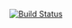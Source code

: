 [![Build Status](https://dev.azure.com/MyFirstOrg316/DevProject/_apis/build/status%2Fslimaye36.firstapplicaiton?branchName=Initial)](https://dev.azure.com/MyFirstOrg316/DevProject/_build/latest?definitionId=3&branchName=Initial)
